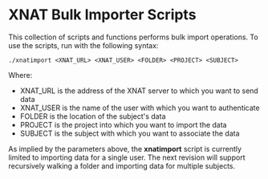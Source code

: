 # XNAT Bulk Importer Scripts

This collection of scripts and functions performs bulk import operations. To use the scripts, run with the following syntax:

```
./xnatimport <XNAT_URL> <XNAT_USER> <FOLDER> <PROJECT> <SUBJECT>
```

Where:

- XNAT_URL is the address of the XNAT server to which you want to send data
- XNAT_USER is the name of the user with which you want to authenticate
- FOLDER is the location of the subject's data
- PROJECT is the project into which you want to import the data
- SUBJECT is the subject with which you want to associate the data

As implied by the parameters above, the **xnatimport** script is currently limited to importing data for a single user. The next revision will support recursively walking a folder and importing data for multiple subjects.

